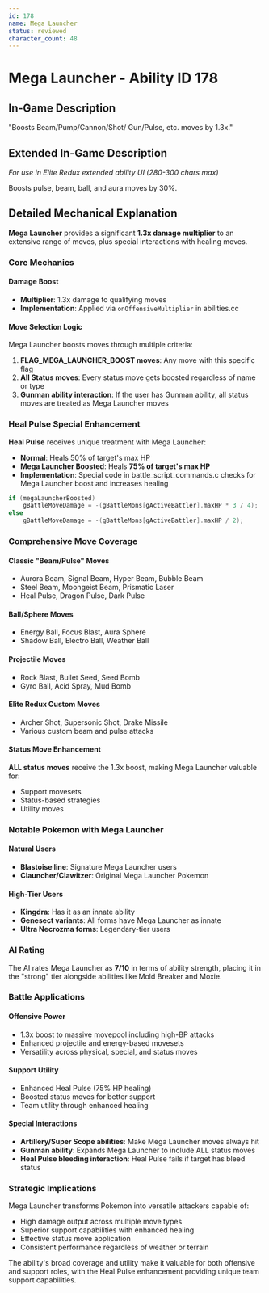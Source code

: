 ```yaml
---
id: 178
name: Mega Launcher
status: reviewed
character_count: 48
---
```


# Mega Launcher - Ability ID 178

## In-Game Description
"Boosts Beam/Pump/Cannon/Shot/ Gun/Pulse, etc. moves by 1.3x."

## Extended In-Game Description
*For use in Elite Redux extended ability UI (280-300 chars max)*

Boosts pulse, beam, ball, and aura moves by 30%.

## Detailed Mechanical Explanation
**Mega Launcher** provides a significant **1.3x damage multiplier** to an extensive range of moves, plus special interactions with healing moves.

### Core Mechanics

#### Damage Boost
- **Multiplier**: 1.3x damage to qualifying moves
- **Implementation**: Applied via `onOffensiveMultiplier` in abilities.cc

#### Move Selection Logic
Mega Launcher boosts moves through multiple criteria:
1. **FLAG_MEGA_LAUNCHER_BOOST moves**: Any move with this specific flag
2. **All Status moves**: Every status move gets boosted regardless of name or type
3. **Gunman ability interaction**: If the user has Gunman ability, all status moves are treated as Mega Launcher moves

### Heal Pulse Special Enhancement
**Heal Pulse** receives unique treatment with Mega Launcher:
- **Normal**: Heals 50% of target's max HP
- **Mega Launcher Boosted**: Heals **75% of target's max HP**
- **Implementation**: Special code in battle_script_commands.c checks for Mega Launcher boost and increases healing

```c
if (megaLauncherBoosted)
    gBattleMoveDamage = -(gBattleMons[gActiveBattler].maxHP * 3 / 4);  // 75%
else
    gBattleMoveDamage = -(gBattleMons[gActiveBattler].maxHP / 2);      // 50%
```

### Comprehensive Move Coverage

#### Classic "Beam/Pulse" Moves
- Aurora Beam, Signal Beam, Hyper Beam, Bubble Beam
- Steel Beam, Moongeist Beam, Prismatic Laser
- Heal Pulse, Dragon Pulse, Dark Pulse

#### Ball/Sphere Moves
- Energy Ball, Focus Blast, Aura Sphere
- Shadow Ball, Electro Ball, Weather Ball

#### Projectile Moves
- Rock Blast, Bullet Seed, Seed Bomb
- Gyro Ball, Acid Spray, Mud Bomb

#### Elite Redux Custom Moves
- Archer Shot, Supersonic Shot, Drake Missile
- Various custom beam and pulse attacks

#### Status Move Enhancement
**ALL status moves** receive the 1.3x boost, making Mega Launcher valuable for:
- Support movesets
- Status-based strategies
- Utility moves

### Notable Pokemon with Mega Launcher

#### Natural Users
- **Blastoise line**: Signature Mega Launcher users
- **Clauncher/Clawitzer**: Original Mega Launcher Pokemon

#### High-Tier Users
- **Kingdra**: Has it as an innate ability
- **Genesect variants**: All forms have Mega Launcher as innate
- **Ultra Necrozma forms**: Legendary-tier users

### AI Rating
The AI rates Mega Launcher as **7/10** in terms of ability strength, placing it in the "strong" tier alongside abilities like Mold Breaker and Moxie.

### Battle Applications

#### Offensive Power
- 1.3x boost to massive movepool including high-BP attacks
- Enhanced projectile and energy-based movesets
- Versatility across physical, special, and status moves

#### Support Utility
- Enhanced Heal Pulse (75% HP healing)
- Boosted status moves for better support
- Team utility through enhanced healing

#### Special Interactions
- **Artillery/Super Scope abilities**: Make Mega Launcher moves always hit
- **Gunman ability**: Expands Mega Launcher to include ALL status moves
- **Heal Pulse bleeding interaction**: Heal Pulse fails if target has bleed status

### Strategic Implications
Mega Launcher transforms Pokemon into versatile attackers capable of:
- High damage output across multiple move types
- Superior support capabilities with enhanced healing
- Effective status move application
- Consistent performance regardless of weather or terrain

The ability's broad coverage and utility make it valuable for both offensive and support roles, with the Heal Pulse enhancement providing unique team support capabilities.
